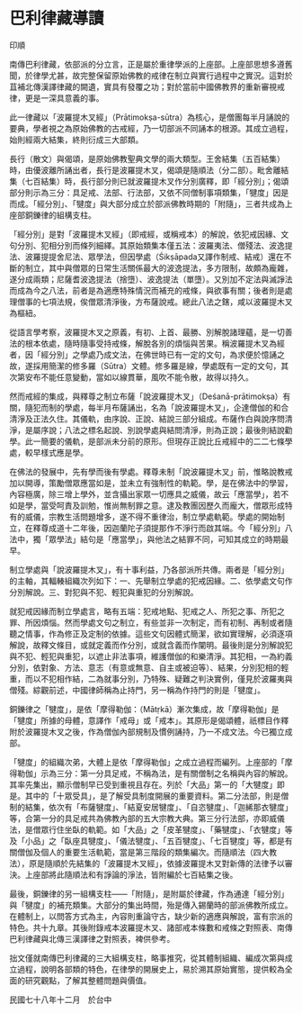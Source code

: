 # 巴利律藏導讀

印順

南傳巴利律藏，依部派的分立言，正是屬於重律學派的上座部。上座部思想多遵舊聞，於律學尤甚，故完整保留原始佛教的戒律在制立與實行過程中之實況。這對於苴補北傳漢譯律藏的闕遺，實具有發覆之功；對於當前中國佛教界的重新審視戒律，更是一深具意義的事。　　

此一律藏以「波羅提木叉經」（Prātimokṣa-sūtra）為核心，是僧團每半月誦說的要典，學者視之為原始佛教的古戒經，乃一切部派不同誦本的根源。其成立過程，始則經兩大結集，終則衍成三大部類。　　

長行（散文）與偈頌，是原始佛教聖典文學的兩大類型。王舍結集（五百結集）時，由優波離所誦出者，長行是波羅提木叉，偈頌是隨順法（分二部）。毗舍離結集（七百結集）時，長行部分則已就波羅提木叉作分別廣釋，即「經分別」；偈頌部分則示為三分：具足戒、法部、行法部，又依不同僧制事項類集，「犍度」因是而成。「經分別」、「犍度」與大部分成立於部派佛教時期的「附隨」，三者共成為上座部銅鑠律的組構支柱。　　

「經分別」是對「波羅提木叉經」（即戒經，或稱戒本）的解說，依犯戒因緣、文句分別、犯相分別而條列細繹。其原始類集本僅五法：波羅夷法、僧殘法、波逸提法、波羅提提舍尼法、眾學法，但因學處（Śikṣāpada又譯作制戒、結戒）還在不斷的制立，其中與僧眾的日常生活關係最大的波逸提法，多方限制，故頗為龐雜，遂分成兩類；尼薩耆波逸提法（捨墮）、波逸提法（單墮）。又別加不定法與滅諍法而成為今之八法，前者是為適應特殊情況而補充的戒條，與欲事有關；後者則是處理僧事的七項法規，俟僧眾清淨後，方布薩說戒。總此八法之鎋，咸以波羅提木叉為樞紐。　　

從語言學考察，波羅提木叉之原義，有初、上首、最勝、別解脫諸理蘊，是一切善法的根本依處，隨時隨事受持戒條，解脫各別的煩惱與苦果。稱波羅提木叉為經者，因「經分別」之學處乃成文法，在佛世時已有一定的文句，為求便於憶誦之故，遂採用簡潔的修多羅（Sūtra）文體。修多羅是線，學處既有一定的文句，其次第安布不能任意變動，當如以線貫華，風吹不能令散，故得以持久。

然而戒經的集成，與釋尊之制立布薩「說波羅提木叉」（Deśanā-prātimokṣa）有關，隨犯而制的學處，每半月布薩誦出，名為「說波羅提木叉」，企達僧伽的和合清淨及正法久住。其儀軌，由序說、正說、結說三部分組成。布薩作白與說序問清淨，是屬序說；八法之標名起說、別說學處與結問清淨，則為正說；最後則結說勸學。此一簡要的儀軌，是部派未分前的原形。但現存正說比丘戒經中的二二七條學處，較早樣式應是學。

在佛法的發展中，先有學而後有學處。釋尊未制「說波羅提木叉」前，惟略說教戒加以開導，策勵僧眾應當如是，並未立有強制性的軌範。學，是在佛法中的學習，內容極廣，除三增上學外，並含攝出家眾一切應具之威儀，故云「應當學」，若不如是學，當受呵責及訓勉，惟尚無制罪之意。逮及教團因歷久而龐大，僧眾形成特有的威儀，宗教生活問題增多，遂不得不重律治，制立學處軌範。學處的開始制立，在釋尊成道十二年後，因迦蘭陀子須提那作不淨行而啟其端。今「經分別」八法中，獨「眾學法」結句是「應當學」，與他法之結罪不同，可知其成立的時期最早。

制立學處與「說波羅提木叉」，有十事利益，乃各部派所共傳。兩者是「經分別」的主軸，其輻輳組織次列如下：一、先舉制立學處的犯戒因緣。二、依學處文句作分別解說。三、對犯與不犯、輕犯與重犯的分別解說。

就犯戒因緣而制立學處言，略有五端：犯戒地點、犯戒之人、所犯之事、所犯之罪、所因煩惱。然而學處文句之制立，有些並非一次制定，而有初制、再制或者隨聽之情事，作為修正及定制的依據。這些文句因體式簡潔，欲如實理解，必須逐項解說，故釋文條目，或就定義而作分別，或就含義而作闡明。最後則是分別解說犯與不犯、輕犯與重犯，以遮止非法事項，維護僧伽的和樂清淨。其犯相，一為約義分別，依對象、方法、意志（有意或無意、自主或被迫等）、結果，分別犯相的輕重，而以不犯相作結，二為就事分別，乃特殊、疑難之判決實例，僅見於波羅夷與僧殘。綜觀前述，中國律師稱為止持門，另一稱為作持門的則是「犍度」。

銅鑠律之「犍度」，是依「摩得勒伽：（Mātṛkā）漸次集成，故「摩得勒伽」是「犍度」所據的母體，意譯作「戒母」或「戒本」。其原形是偈頌體，祇標目作釋附於波羅提木叉之後，作為僧伽內部規制及慣例誦持，乃一不成文法。今已獨立成部。

「犍度」的組織次弟，大體上是依「摩得勒伽」之成立過程而編列。上座部的「摩得勒伽」示為三分：第一分具足戒，不稱為法，是有關僧制之名稱與內容的解說。其率先集出，顯示僧制早已受到重視且存在。列於「大品」第一的「大犍度」即是。其中的「十眾受具」，是了解受具制度開展的重要資料。第二分法部，則是僧制的結集，依次有「布薩犍度」、「結夏安居犍度」、「自恣犍度」、「迦絺那衣犍度」等，合第一分的具足戒共為佛教內部的五大宗教大典。第三分行法部，亦即威儀法，是僧眾行住坐臥的軌範。如「大品」之「皮革犍度」、「藥犍度」、「衣犍度」等及「小品」之「臥座具犍度」、「儀法犍度」、「五百犍度」、「七百犍度」等，都是有關僧伽及個人的重要生活軌範，當是第三階段的類集編次。而隨順法（四大教法），原是隨順於先結集的「波羅提木叉經」，依據波羅提木叉對新傳的法律予以審決。上座部將此隨順法和有諍論的淨法，皆附編於七百結集之後。

最後，銅鑠律的另一組構支柱——「附隨」，是附屬於律藏，作為通達「經分別」與「犍度」的補充類集。大部分的集出時間，殆是傳入錫蘭時的部派佛教所成立。在體制上，以問答方式為主，內容則重論守古，缺少新的適應與解說，富有宗派的特色。共十九章。其後附錄戒本波羅提木叉、諸部戒本條數和戒條之對照表、南傳巴利律藏與北傳三漢譯律之對照表，裨供參考。

拙文僅就南傳巴利律藏的三大組構支柱，略事推究，從其體制組織、編成次第與成立過程，說明各部類的特色，在律學的開展史上，易於溯其原始實態，提供較為全面的研究觀點，了解其整體問題與價值。

民國七十八年十二月　於台中